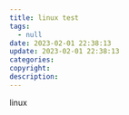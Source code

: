 ```yaml
---
title: linux test
tags:
  - null
date: 2023-02-01 22:38:13
update: 2023-02-01 22:38:13
categories:
copyright:
description:
---
```


linux